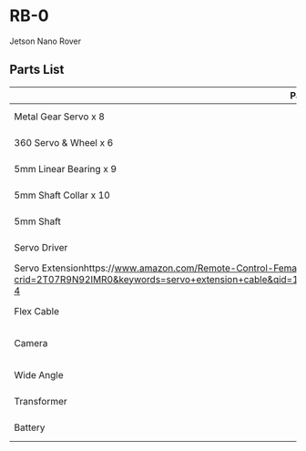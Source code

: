 # RB-0
Jetson Nano Rover

## Parts List

| Part        | Link           | 
| ------------- |:-------------:| 
| Metal Gear Servo x 8       | https://www.amazon.com/gp/product/B07QR4M3MV/ref=ppx_yo_dt_b_asin_title_o05_s00?ie=UTF8&psc=1 | 
| 360 Servo & Wheel x 6              | https://www.amazon.com/Feetech-Degree-Continuous-Rotation-Arduino/dp/B079MF1BZS/ref=sr_1_2?keywords=servo+wheel&qid=1583622795&sr=8-2      |
| 5mm Linear Bearing x 9  | https://www.amazon.com/gp/product/B07GC7LWPK/ref=ppx_yo_dt_b_asin_title_o07_s00?ie=UTF8&psc=1     |
|   5mm Shaft Collar x 10   |https://www.amazon.com/gp/product/B07KWW4V69/ref=ppx_yo_dt_b_asin_title_o04_s00?ie=UTF8&psc=1   |
|5mm Shaft|https://www.amazon.com/gp/product/B07F3T5FKL/ref=ppx_yo_dt_b_asin_title_o05_s00?ie=UTF8&psc=1|
|Servo Driver|https://www.amazon.com/gp/product/B01D1D0CX2/ref=ppx_yo_dt_b_asin_title_o08_s00?ie=UTF8&psc=1|
|Servo Extensionhttps://www.amazon.com/Remote-Control-Female-Servo-Extension/dp/B00EZE90WQ/ref=sr_1_4?crid=2T07R9N92IMR0&keywords=servo+extension+cable&qid=1583624190&s=hi&sprefix=servo+exten%2Ctools%2C176&sr=1-4||
| Flex Cable|https://www.amazon.com/gp/product/B00I6LJ19G/ref=ppx_yo_dt_b_asin_title_o00_s00?ie=UTF8&psc=1|
| Camera | https://www.amazon.com/Raspberry-Pi-Camera-Module-Megapixel/dp/B01ER2SKFS/ref=sr_1_3?keywords=raspberry+pi+camera&qid=1583624338&sr=8-3|
| Wide Angle | https://www.amazon.com/gp/product/B07HF81BVL/ref=ppx_yo_dt_b_asin_title_o06_s05?ie=UTF8&psc=1|
| Transformer | https://www.amazon.com/gp/product/B01NALDSJ0/ref=ppx_yo_dt_b_asin_title_o09_s01?ie=UTF8&psc=1|
| Battery| https://www.amazon.com/gp/product/B07PH6791K/ref=ppx_yo_dt_b_asin_image_o09_s00?ie=UTF8&psc=1|
